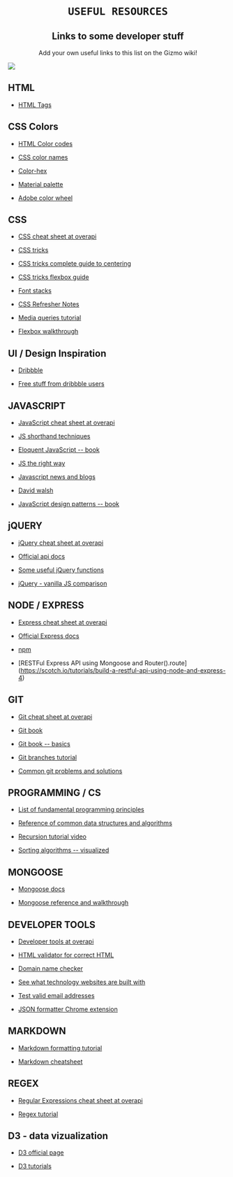 <h1 align="center">

	USEFUL RESOURCES

</h1>

<h2 align="center">
	Links to some developer stuff
</h2>

<p align="center">Add your own useful links to this list on the Gizmo wiki!</p>



![](https://upload.wikimedia.org/wikipedia/commons/thumb/8/8f/PEO-hamburger.svg/2000px-PEO-hamburger.svg.png)
## HTML
* [HTML Tags](http://htmlreference.io/)

## CSS Colors

* [HTML Color codes](http://htmlcolorcodes.com/)

* [CSS color names](http://www.w3schools.com/colors/colors_names.asp)

* [Color-hex](http://www.color-hex.com/)

* [Material palette](https://www.materialpalette.com/)

* [Adobe color wheel](https://color.adobe.com/create/color-wheel/)

## CSS

* [CSS cheat sheet at overapi](http://overapi.com/css)

* [CSS tricks](https://css-tricks.com/)

* [CSS tricks complete guide to centering](https://css-tricks.com/centering-css-complete-guide/)

* [CSS tricks flexbox guide](https://css-tricks.com/snippets/css/a-guide-to-flexbox/)

* [Font stacks](http://www.cssfontstack.com/)

* [CSS Refresher Notes](https://github.com/vasanthk/css-refresher-notes)

* [Media queries tutorial](http://webdesignerwall.com/tutorials/responsive-design-with-css3-media-queries)

* [Flexbox walkthrough](https://scotch.io/tutorials/a-visual-guide-to-css3-flexbox-properties)



## UI / Design Inspiration

* [Dribbble](https://dribbble.com/)

* [Free stuff from dribbble users](http://freebbble.com/)


## JAVASCRIPT

* [JavaScript cheat sheet at overapi](http://overapi.com/javascript)

* [JS shorthand techniques](https://www.sitepoint.com/shorthand-javascript-techniques/)

* [Eloquent JavaScript -- book](http://eloquentjavascript.net/)

* [JS the right way](http://jstherightway.org/)

* [Javascript news and blogs](https://www.javascript.com/news)

* [David walsh](https://davidwalsh.name/)

* [JavaScript design patterns -- book](https://addyosmani.com/resources/essentialjsdesignpatterns/book/)


## jQUERY

* [jQuery cheat sheet at overapi](http://overapi.com/jquery)

* [Official api docs](http://api.jquery.com/)

* [Some useful jQuery functions](https://www.smashingmagazine.com/2012/05/50-jquery-function-demos-for-aspiring-web-developers/)

* [jQuery - vanilla JS comparison](http://youmightnotneedjquery.com/)



## NODE / EXPRESS

* [Express cheat sheet at overapi](http://overapi.com/express)

* [Official Express docs](http://expressjs.com/en/api.html)

* [npm](https://www.npmjs.com/)

* [RESTFul Express API using Mongoose and Router().route] (https://scotch.io/tutorials/build-a-restful-api-using-node-and-express-4)


## GIT

* [Git cheat sheet at overapi](http://overapi.com/git)

* [Git book](https://git-scm.com/book/en/v2)

* [Git book -- basics](https://git-scm.com/book/en/v2/Git-Basics-Getting-a-Git-Repository)

* [Git branches tutorial](https://www.atlassian.com/git/tutorials/using-branches)

* [Common git problems and solutions](http://blackbe.lt/common-git-problems-and-solutions/)


## PROGRAMMING / CS

* [List of fundamental programming principles](http://www.artima.com/weblogs/viewpost.jsp?thread=331531)

* [Reference of common data structures and algorithms](https://gist.github.com/TSiege/cbb0507082bb18ff7e4b)

* [Recursion tutorial video](https://www.youtube.com/watch?v=k7-N8R0-KY4&list=PL0zVEGEvSaeEd9hlmCXrk5yUyqUag-n84&index=7)

* [Sorting algorithms -- visualized](https://visualgo.net/sorting)


## MONGOOSE

* [Mongoose docs](http://mongoosejs.com/docs/guide.html)

* [Mongoose reference and walkthrough](https://scotch.io/tutorials/using-mongoosejs-in-node-js-and-mongodb-applications)


## DEVELOPER TOOLS

* [Developer tools at overapi](http://overapi.com/developer-tools)

* [HTML validator for correct HTML](https://validator.w3.org/#validate_by_input)

* [Domain name checker](https://domainr.com/)

* [See what technology websites are built with](https://builtwith.com/)

* [Test valid email addresses](http://mailtester.com/)

* [JSON formatter Chrome extension](https://chrome.google.com/webstore/detail/json-formatter/bcjindcccaagfpapjjmafapmmgkkhgoa)


## MARKDOWN

* [Markdown formatting tutorial](http://www.markdowntutorial.com/)

* [Markdown cheatsheet](https://github.com/adam-p/markdown-here/wiki/Markdown-Cheatsheet)

## REGEX

* [Regular Expressions cheat sheet at overapi](http://overapi.com/regex)

* [Regex tutorial](https://regexone.com/)


## D3 - data vizualization

* [D3 official page](https://d3js.org/)

* [D3 tutorials](https://github.com/d3/d3/wiki/Tutorials)

